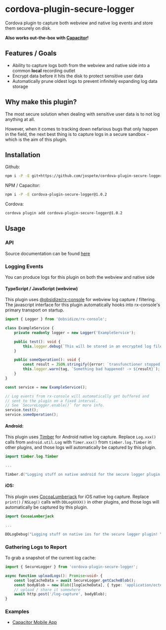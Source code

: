 # cordova-plugin-secure-logger

Cordova plugin to capture both webview and native log events and store them securely on disk.

**Also works out-the-box with [Capacitor](https://capacitorjs.com/)!**

## Features / Goals

- Ability to capture logs both from the webview and native side into a common **local** recording outlet
- Encrypt data before it hits the disk to protect sensitive user data
- Automatically prune oldest logs to prevent infinitely expanding log data storage

## Why make this plugin?

The most secure solution when dealing with sensitive user data is to not log anything at all.

However, when it comes to tracking down nefarious bugs that only happen in the field, the next
best thing is to capture logs in a secure sandbox - which is the aim of this plugin.

## Installation

Github:

```bash
npm i -P -E git+https://github.com/jospete/cordova-plugin-secure-logger.git#1.0.2
```

NPM / Capacitor:

```bash
npm i -P -E cordova-plugin-secure-logger@1.0.2
```

Cordova:

```bash
cordova plugin add cordova-plugin-secure-logger@1.0.2
```

## Usage

### API

Source documentation can be found [here](https://jospete.github.io/cordova-plugin-secure-logger/)

### Logging Events

You can produce logs for this plugin on both the webview and native side

#### TypeScript / JavaScript (webview)

This plugin uses [@obsidize/rx-console](https://www.npmjs.com/package/@obsidize/rx-console)
for webview log capture / filtering. The javascript interface for this plugin
automatically hooks into rx-console's primary transport on startup.

```typescript
import { Logger } from '@obsidize/rx-console';

class ExampleService {
    private readonly logger = new Logger('ExampleService');

    public test(): void {
        this.logger.debug(`This will be stored in an encrypted log file`);
    }

    public someOperation(): void {
        const result = JSON.stringify({error: `transfunctioner stopped combobulating`});
        this.logger.warn(tag, `Something bad happened! -> ${result}`);
    }
}

const service = new ExampleService();

// Log events from rx-console will automatically get buffered and 
// sent to the plugin on a fixed interval.
// See `SecureLogger.enable()` for more info.
service.test();
service.someOperation();
```

#### Android:

This plugin uses [Timber](https://github.com/JakeWharton/timber) for Android native log capture.
Replace `Log.xxx()` calls from `android.util.Log` with `Timer.xxx()` from `timber.log.Timber`
in other plugins, and those logs will automatically be captured by this plugin.

```kotlin
import timber.log.Timber

...

Timber.d("Logging stuff on native android for the secure logger plugin! Yay native logs!")
```

#### iOS:

This plugin uses [CocoaLumberjack](https://github.com/CocoaLumberjack/CocoaLumberjack) for iOS native log capture.
Replace `print()` / `NSLog()` calls with `DDLogXXXX()`
in other plugins, and those logs will automatically be captured by this plugin.

```swift
import CocoaLumberjack

...

DDLogDebug("Logging stuff on native ios for the secure logger plugin! Yay native logs!")
```

### Gathering Logs to Report

To grab a snapshot of the current log cache:

```typescript
import { SecureLogger } from 'cordova-plugin-secure-logger';

async function uploadLogs(): Promise<void> {
    const logCacheData = await SecureLogger.getCacheBlob();
    const bodyBlob = new Blob([logCacheData], { type: 'application/octet-stream' });
    // upload / share it somewhere
    await http.post('/log-capture', bodyBlob);
}
```

### Examples

- [Capacitor Mobile App](https://github.com/jospete/ionic-native-file-logging-example)